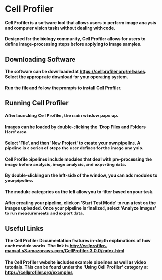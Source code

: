 # Cell Profiler 
#### Cell Profiler is a software tool that allows users to perform image analysis and computer vision tasks without dealing with code. 
#### Designed for the biology community, Cell Profiler allows for users to define image-processing steps before applying to image samples.

## Downloading Software 
#### The software can be downloaded at https://cellprofiler.org/releases. Select the appropriate download for your operating system.
#### Run the file and follow the prompts to install Cell Profiler. 

## Running Cell Profiler 
#### After launching Cell Profiler, the main window pops up. 
#### Images can be loaded by double-clicking the 'Drop Files and Folders Here' area

#### Select 'File', and then 'New Project' to create your own pipeline. A pipeline is a series of steps the user defines for the image analysis.
#### Cell Profile pipelines include modules that deal with pre-processing the image before analysis, image analysis, and exporting data. 

#### By double-clicking on the left-side of the window, you can add modules to your pipeline. 
#### The moduke categories on the left allow you to filter based on your task.



#### After creating your pipeline, click on 'Start Test Mode' to run a test on the images uploaded. Once your pipeline is finalized, select 'Analyze Images' to run measurements and export data.


## Useful Links
#### The Cell Profiler Documentation features in-depth explanations of how each module works. The link is http://cellprofiler-manual.s3.amazonaws.com/CellProfiler-3.0.0/index.html

#### The Cell Profiler website includes example pipelines as well as video tutorials. This can be found under the 'Using Cell Profiler' category at https://cellprofiler.org/examples
